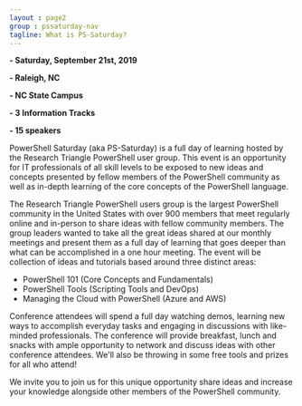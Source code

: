 ```yaml
---
layout : page2
group : pssaturday-nav
tagline: What is PS-Saturday?
---
```


**- Saturday, September 21st, 2019**

**- Raleigh, NC**

**- NC State Campus**

**- 3 Information Tracks**

**- 15 speakers**


PowerShell Saturday (aka PS-Saturday) is a full day of learning hosted by the Research Triangle PowerShell user group. This event is an opportunity for IT professionals of all skill levels to be exposed to new ideas and concepts presented by fellow members of the PowerShell community as well as in-depth learning of the core concepts of the PowerShell language.

The Research Triangle PowerShell users group is the largest PowerShell community in the United States with over 900 members that meet regularly online and in-person to share ideas with fellow community members. The group leaders wanted to take all the great ideas shared at our monthly meetings and present them as a full day of learning that goes deeper than what can be accomplished in a one hour meeting. The event will be collection of ideas and tutorials based around three distinct areas:
- PowerShell 101 (Core Concepts and Fundamentals)
- PowerShell Tools (Scripting Tools and DevOps)
- Managing the Cloud with PowerShell (Azure and AWS)

Conference attendees will spend a full day watching demos, learning new ways to accomplish everyday tasks and engaging in discussions with like-minded professionals. The conference will provide breakfast, lunch and snacks with ample opportunity to network and discuss ideas with other conference attendees. We'll also be throwing in some free tools and prizes for all who attend!

We invite you to join us for this unique opportunity share ideas and increase your knowledge alongside other members of the PowerShell community.